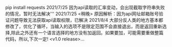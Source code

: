 pip install requests
2021/7/25 因为api读取的汇率变动，会出现截取字符串失败的情况，暂时无法解决'''
2021/7/25 <稍晚> 原因解析：因为api网址邮箱账号验证问题导致无法获取api读取权限，已解决
2021/8/4  大部分反人类的地方基本都修改了，优化了循环，当输入的选项不是限定范围不会直接退出，而是返回重新选择,除此之外还有一个语言选择的地方没有加返回。如果要加，可能需要重做整篇代码，所以,下次一定!
<v1.0 release>...